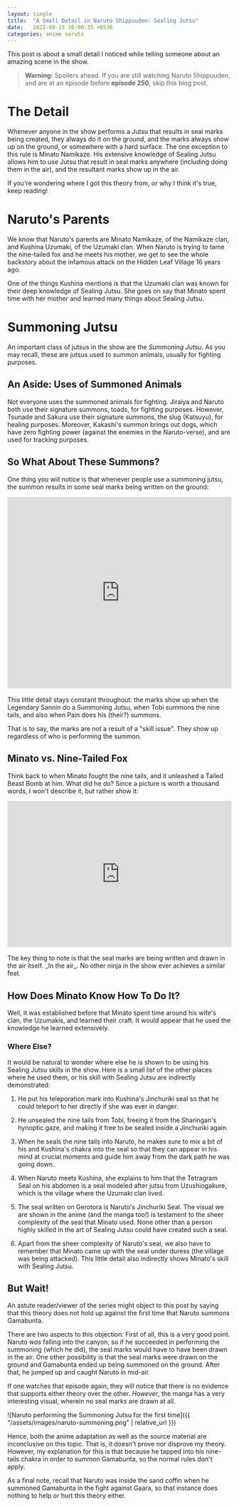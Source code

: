 ```yaml
---
layout: single
title:  "A Small Detail in Naruto Shippuuden: Sealing Jutsu"
date:   2022-09-15 16:00:35 +0530
categories: anime naruto
---
```


This post is about a small detail I noticed while telling someone about an amazing scene in the show.

> **Warning:**
> Spoilers ahead. If you are still watching Naruto Shippuuden, and are at an episode before **episode 250**, skip this blog post.

# The Detail

Whenever anyone in the show performs a Jutsu that results in seal marks being created, they always do it on the ground, and the marks always show up on the ground, or somewhere with a hard surface. The one exception to this rule is Minato Namikaze. His extensive knowledge of Sealing Jutsu allows him to use Jutsu that result in seal marks anywhere (including doing them in the air), and the resultant marks show up in the air.

If you're wondering where I got this theory from, or why I think it's true, keep reading!

# Naruto's Parents

We know that Naruto's parents are Minato Namikaze, of the Namikaze clan, and Kushina Uzumaki, of the Uzumaki clan. When Naruto is trying to tame the nine-tailed fox and he meets his mother, we get to see the whole backstory about the infamous attack on the Hidden Leaf Village 16 years ago.

One of the things Kushina mentions is that the Uzumaki clan was known for their deep knowledge of Sealing Jutsu. She goes on say that Minato spent time with her mother and learned many things about Sealing Jutsu.

# Summoning Jutsu

An important class of jutsus in the show are the _Summoning Jutsu_. As you may recall, these are jutsus used to summon animals, usually for fighting purposes.

## An Aside: Uses of Summoned Animals

Not everyone uses the summoned animals for fighting. Jiraiya and Naruto both use their signature summons, toads, for fighting purposes. However, Tsunade and Sakura use their signature summons, the slug (Katsuyu), for healing purposes. Moreover, Kakashi's summon brings out dogs, which have zero fighting power (against the enemies in the Naruto-verse), and are used for tracking purposes.

## So What About These Summons?

One thing you will notice is that whenever people use a summoning jutsu, the summon results in some seal marks being written on the ground:
<div style='position:relative; padding-bottom:calc(76.67% + 44px)'><iframe src='https://gfycat.com/ifr/search/AnimatedFewAnhinga?controls=0&hd=1' frameborder='0' scrolling='no' width='100%' height='100%' style='position:absolute;top:0;left:0;' allowfullscreen></iframe></div><br/>
This little detail stays constant throughout: the marks show up when the Legendary Sannin do a Summoning Jutsu, when Tobi summons the nine tails, and also when Pain does his (their?) summons.

That is to say, the marks are not a result of a "skill issue". They show up regardless of who is performing the summon.

## Minato vs. Nine-Tailed Fox

Think back to when Minato fought the nine tails, and it unleashed a Tailed Beast Bomb at him. What did he do? Since a picture is worth a thousand words, I won't describe it, but rather show it:
<div style='position:relative; padding-bottom:calc(56.25% + 44px)'><iframe src='https://gfycat.com/ifr/search/SpryWeightyGoosefish?controls=0&hd=1' frameborder='0' scrolling='no' width='100%' height='100%' style='position:absolute;top:0;left:0;' allowfullscreen></iframe></div><br/>
The key thing to note is that the seal marks are being written and drawn in the air itself. _In the air_. No other ninja in the show ever achieves a similar feat.

## How Does Minato Know How To Do It?

Well, it was established before that Minato spent time around his wife's clan, the Uzumakis, and learned their craft. It would appear that he used the knowledge he learned extensively.

### Where Else?

It would be natural to wonder where else he is shown to be using his Sealing Jutsu skills in the show. Here is a small list of the other places where he used them, or his skill with Sealing Jutsu are indirectly demonstrated:

1. He put his teleporation mark into Kushina's Jinchuriki seal so that he could teleport to her directly if she was ever in danger.

2. He unsealed the nine tails from Tobi, freeing it from the Sharingan's hynoptic gaze, and making it free to be sealed inside a Jinchuriki again.

3. When he seals the nine tails into Naruto, he makes sure to mix a bit of his and Kushina's chakra into the seal so that they can appear in his mind at crucial moments and guide him away from the dark path he was going down.

4. When Naruto meets Kushina, she explains to him that the Tetragram Seal on his abdomen is a seal modeled after jutsu from Uzushiogakure, which is the village where the Uzumaki clan lived.

5. The seal written on Gerotora is Naruto's Jinchuriki Seal. The visual we are shown in the anime (and the manga too!) is testament to the sheer complexity of the seal that Minato used. None other than a person highly skilled in the art of Sealing Jutsu could have created such a seal.

6. Apart from the sheer complexity of Naruto's seal, we also have to remember that Minato came up with the seal under duress (the village was being attacked). This little detail also indirectly shows Minato's skill with Sealing Jutsu.

## But Wait!

An astute reader/viewer of the series might object to this post by saying that this theory does not hold up against the first time that Naruto summons Gamabunta.

There are two aspects to this objection: First of all, this is a very good point. Naruto _was_ falling into the canyon, so if he succeeded in performing the summoning (which he did), the seal marks would have to have been drawn in the air. One other possibility is that the seal marks were drawn on the ground and Gamabunta ended up being summoned on the ground. After that, he jumped up and caught Naruto in mid-air.

If one watches that episode again, they will notice that there is no evidence that supports either theory over the other. _However_, the manga has a very interesting visual, wherein no seal marks are drawn at all.

![Naruto performing the Summoning Jutsu for the first time]({{ "/assets/images/naruto-summoning.png" | relative_url }})

Hence, both the anime adaptation as well as the source material are inconclusive on this topic. That is, it doesn't prove nor disprove my theory. However, my explanation for this is that because he tapped into his nine-tails chakra in order to summon Gamabunta, so the normal rules don't apply.

As a final note, recall that Naruto was inside the sand coffin when he summoned Gamabunta in the fight against Gaara, so that instance does nothing to help or hurt this theory either.
